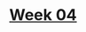 # [Week 04](https://github.com/benbrastmckie/ModalHistory?tab=readme-ov-file#week-04-kripkes-semantics)

